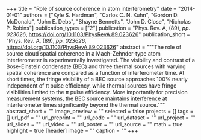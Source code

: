 +++
title = "Role of source coherence in atom interferometry"
date = "2014-01-01"
authors = ["Kyle S. Hardman", "Carlos C. N. Kuhn", "Gordon D. McDonald", "John E. Debs", "Shayne Bennetts", "John D. Close", "Nicholas P. Robins"]
publication_types = ["2"]
publication = "Phys. Rev. A, (89), _pp. 023626_, https://doi.org/10.1103/PhysRevA.89.023626"
publication_short = "Phys. Rev. A, (89), _pp. 023626_, https://doi.org/10.1103/PhysRevA.89.023626"
abstract = """The role of source cloud spatial coherence in a Mach-Zehnder-type atom interferometer is experimentally investigated. The visibility and contrast of a Bose-Einstein condensate (BEC) and three thermal sources with varying spatial coherence are compared as a function of interferometer time. At short times, the fringe visibility of a BEC source approaches 100% nearly independent of π pulse efficiency, while thermal sources have fringe visibilities limited to the π pulse efficiency. More importantly for precision measurement systems, the BEC source maintains interference at interferometer times significantly beyond the thermal source."""
abstract_short = ""
image_preview = ""
selected = false
projects = []
tags = []
url_pdf = ""
url_preprint = ""
url_code = ""
url_dataset = ""
url_project = ""
url_slides = ""
url_video = ""
url_poster = ""
url_source = ""
math = true
highlight = true
[header]
image = ""
caption = ""
+++
